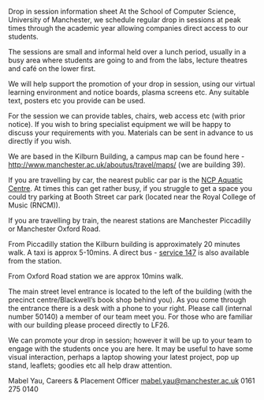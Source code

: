 Drop in session information sheet
At the School of Computer Science, University of Manchester, we schedule regular drop in sessions at peak times through the academic year allowing companies direct access to our students.

The sessions are small and informal held over a lunch period, usually in a busy area where students are going to and from the labs, lecture theatres and café on the lower first.

We will help support the promotion of your drop in session, using our virtual learning environment and notice boards, plasma screens etc. Any suitable text, posters etc you provide can be used.

For the session we can provide tables, chairs, web access etc (with prior notice). If you wish to bring specialist equipment we will be happy to discuss your requirements with you. Materials can be sent in advance to us directly if you wish.

We are based in the Kilburn Building, a campus map can be found here - http://www.manchester.ac.uk/aboutus/travel/maps/ (we are building 39).

If you are travelling by car, the nearest public car par is the [NCP Aquatic Centre](http://www.ncp.co.uk/find-a-car-park/car-parks/manchester-aquatic-centre-jv/). At times this can get rather busy, if you struggle to get a space you could try parking at Booth Street car park (located near the Royal College of Music (RNCM)).

If you are travelling by train, the nearest stations are Manchester Piccadilly or Manchester Oxford Road.

From Piccadilly station the Kilburn building is approximately 20 minutes walk. A taxi is approx 5-10mins. A direct bus - [service 147](http://www.route147.co.uk/map-timetable/) is also available from the station.

From Oxford Road station we are approx 10mins walk.

The main street level entrance is located to the left of the building (with the precinct centre/Blackwell’s book shop behind you). As you come through the entrance there is a desk with a phone to your right. Please call (internal number 50140) a member of our team meet you. For those who are familiar with our building please proceed directly to LF26.

We can promote your drop in session; however it will be up to your team to engage with the students once you are here. It may be useful to have some visual interaction, perhaps a laptop showing your latest project, pop up stand, leaflets; goodies etc all help draw attention.

Mabel Yau, Careers & Placement Officer mabel.yau@manchester.ac.uk
0161 275 0140
